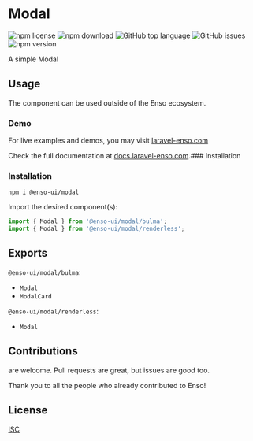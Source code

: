 # Modal

![npm license](https://img.shields.io/npm/l/@enso-ui/modal.svg) 
![npm download](https://img.shields.io/npm/dm/@enso-ui/modal.svg) 
![GitHub top language](https://img.shields.io/github/languages/top/enso-ui/modal.svg) 
![GitHub issues](https://img.shields.io/github/issues/enso-ui/modal.svg) 
![npm version](https://img.shields.io/npm/v/@enso-ui/modal.svg) 

A simple Modal

## Usage

The component can be used outside of the Enso ecosystem.

### Demo

For live examples and demos, you may visit [laravel-enso.com](https://www.laravel-enso.com)

Check the full documentation at  [docs.laravel-enso.com](https://docs.laravel-enso.com).### Installation

### Installation
```
npm i @enso-ui/modal
```
Import the desired component(s):
```js
import { Modal } from '@enso-ui/modal/bulma';
import { Modal } from '@enso-ui/modal/renderless';
```

## Exports

`@enso-ui/modal/bulma`:
- `Modal`
- `ModalCard`

`@enso-ui/modal/renderless`:
- `Modal`


## Contributions

are welcome. Pull requests are great, but issues are good too.

Thank you to all the people who already contributed to Enso!

## License

[ISC](https://opensource.org/licenses/ISC)
